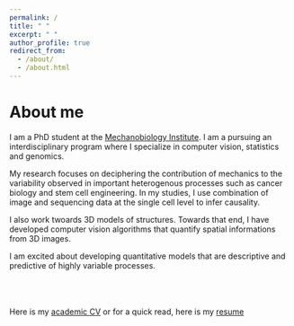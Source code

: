 ```yaml
---
permalink: /
title: " "
excerpt: " "
author_profile: true
redirect_from: 
  - /about/
  - /about.html
---
```

# About me
I am a PhD student at the [Mechanobiology Institute](https://mbi.nus.edu.sg/mechanisms/saradha-venkatachalapathy/). I am a pursuing an interdisciplinary program where I specialize in computer vision, statistics and genomics. <br/>

My research focuses on deciphering the contribution of mechanics to the variability observed in important heterogenous processes such as cancer biology and stem cell engineering. In my studies, I use combination of image and sequencing data at the single cell level to infer causality. <br/>

I also work twoards 3D models of structures. Towards that end, I have developed computer vision algorithms that quantify spatial informations from 3D images. <br/>

I am excited about developing quantitative models that are descriptive and predictive of highly variable processes. 


<br/><br/><br/>
Here is my [academic CV](https://github.com/SaradhaVenkatachalapathy/SaradhaVenkatachalapathy.github.io/blob/master/files/Saradha_CV.pdf) or for a quick read, here is my [resume](https://github.com/SaradhaVenkatachalapathy/SaradhaVenkatachalapathy.github.io/blob/master/files/Saradha_resume.pdf)


